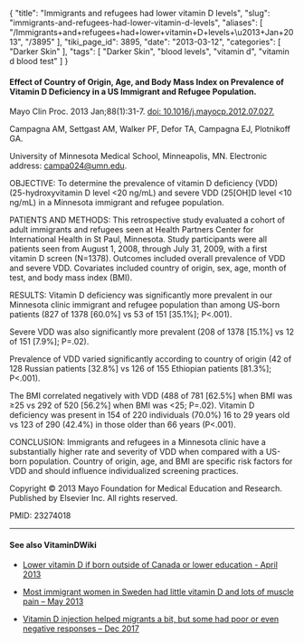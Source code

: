 {
    "title": "Immigrants and refugees had lower vitamin D levels",
    "slug": "immigrants-and-refugees-had-lower-vitamin-d-levels",
    "aliases": [
        "/Immigrants+and+refugees+had+lower+vitamin+D+levels+\u2013+Jan+2013",
        "/3895"
    ],
    "tiki_page_id": 3895,
    "date": "2013-03-12",
    "categories": [
        "Darker Skin"
    ],
    "tags": [
        "Darker Skin",
        "blood levels",
        "vitamin d",
        "vitamin d blood test"
    ]
}


#### Effect of Country of Origin, Age, and Body Mass Index on Prevalence of Vitamin D Deficiency in a US Immigrant and Refugee Population.

Mayo Clin Proc. 2013 Jan;88(1):31-7. [doi: 10.1016/j.mayocp.2012.07.027.](https://doi.org/10.1016/j.mayocp.2012.07.027.)

Campagna AM, Settgast AM, Walker PF, Defor TA, Campagna EJ, Plotnikoff GA.

University of Minnesota Medical School, Minneapolis, MN. Electronic address: campa024@umn.edu.

OBJECTIVE: To determine the prevalence of vitamin D deficiency (VDD) (25-hydroxyvitamin D level <20 ng/mL) and severe VDD (25<span>[OH]</span>D level <10 ng/mL) in a Minnesota immigrant and refugee population.

PATIENTS AND METHODS: This retrospective study evaluated a cohort of adult immigrants and refugees seen at Health Partners Center for International Health in St Paul, Minnesota. Study participants were all patients seen from August 1, 2008, through July 31, 2009, with a first vitamin D screen (N=1378). Outcomes included overall prevalence of VDD and severe VDD. Covariates included country of origin, sex, age, month of test, and body mass index (BMI).

RESULTS: Vitamin D deficiency was significantly more prevalent in our Minnesota clinic immigrant and refugee population than among US-born patients (827 of 1378 <span>[60.0%]</span> vs 53 of 151 <span>[35.1%]</span>; P<.001). 

Severe VDD was also significantly more prevalent (208 of 1378 <span>[15.1%]</span> vs 12 of 151 <span>[7.9%]</span>; P=.02). 

Prevalence of VDD varied significantly according to country of origin (42 of 128 Russian patients <span>[32.8%]</span> vs 126 of 155 Ethiopian patients <span>[81.3%]</span>; P<.001). 

The BMI correlated negatively with VDD (488 of 781 <span>[62.5%]</span> when BMI was ≥25 vs 292 of 520 <span>[56.2%]</span> when BMI was <25; P=.02). Vitamin D deficiency was present in 154 of 220 individuals (70.0%) 16 to 29 years old vs 123 of 290 (42.4%) in those older than 66 years (P<.001).

CONCLUSION: Immigrants and refugees in a Minnesota clinic have a substantially higher rate and severity of VDD when compared with a US-born population. Country of origin, age, and BMI are specific risk factors for VDD and should influence individualized screening practices.

Copyright © 2013 Mayo Foundation for Medical Education and Research. Published by Elsevier Inc. All rights reserved.

PMID: 23274018

---

#### See also VitaminDWiki

* [Lower vitamin D if born outside of Canada or lower education - April 2013](/posts/lower-vitamin-d-if-born-outside-of-canada-or-lower-education)

* [Most immigrant women in Sweden had little vitamin D and lots of muscle pain – May 2013](/posts/most-immigrant-women-in-sweden-had-little-vitamin-d-and-lots-of-muscle-pain)

* [Vitamin D injection helped migrants a bit, but some had poor or even negative responses – Dec 2017](/posts/vitamin-d-injection-helped-migrants-a-bit-but-some-had-poor-or-even-negative-responses)
